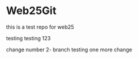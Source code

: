 # Web25Git
this is a test repo for web25

testing testing 123

change number 2- branch testing one more change
